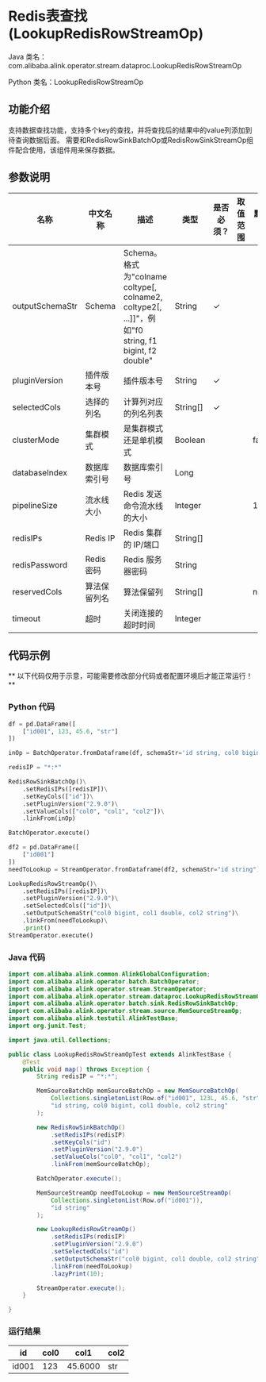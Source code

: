 # Redis表查找 (LookupRedisRowStreamOp)
Java 类名：com.alibaba.alink.operator.stream.dataproc.LookupRedisRowStreamOp

Python 类名：LookupRedisRowStreamOp


## 功能介绍
支持数据查找功能，支持多个key的查找，并将查找后的结果中的value列添加到待查询数据后面。
需要和RedisRowSinkBatchOp或RedisRowSinkStreamOp组件配合使用，该组件用来保存数据。

## 参数说明

| 名称 | 中文名称 | 描述 | 类型 | 是否必须？ | 取值范围 | 默认值 |
| --- | --- | --- | --- | --- | --- | --- |
| outputSchemaStr | Schema | Schema。格式为"colname coltype[, colname2, coltype2[, ...]]"，例如"f0 string, f1 bigint, f2 double" | String | ✓ |  |  |
| pluginVersion | 插件版本号 | 插件版本号 | String | ✓ |  |  |
| selectedCols | 选择的列名 | 计算列对应的列名列表 | String[] | ✓ |  |  |
| clusterMode | 集群模式 | 是集群模式还是单机模式 | Boolean |  |  | false |
| databaseIndex | 数据库索引号 | 数据库索引号 | Long |  |  |  |
| pipelineSize | 流水线大小 | Redis 发送命令流水线的大小 | Integer |  |  | 1 |
| redisIPs | Redis IP | Redis 集群的 IP/端口 | String[] |  |  |  |
| redisPassword | Redis 密码 | Redis 服务器密码 | String |  |  |  |
| reservedCols | 算法保留列名 | 算法保留列 | String[] |  |  | null |
| timeout | 超时 | 关闭连接的超时时间 | Integer |  |  |  |


## 代码示例

** 以下代码仅用于示意，可能需要修改部分代码或者配置环境后才能正常运行！**

### Python 代码
```python
df = pd.DataFrame([
    ["id001", 123, 45.6, "str"]
])

inOp = BatchOperator.fromDataframe(df, schemaStr='id string, col0 bigint, col1 double, col2 string')

redisIP = "*:*"

RedisRowSinkBatchOp()\
	.setRedisIPs([redisIP])\
	.setKeyCols(["id"])\
	.setPluginVersion("2.9.0")\
	.setValueCols(["col0", "col1", "col2"])\
	.linkFrom(inOp)

BatchOperator.execute()

df2 = pd.DataFrame([
    ["id001"]
])
needToLookup = StreamOperator.fromDataframe(df2, schemaStr="id string")

LookupRedisRowStreamOp()\
	.setRedisIPs([redisIP])\
	.setPluginVersion("2.9.0")\
	.setSelectedCols(["id"])\
	.setOutputSchemaStr("col0 bigint, col1 double, col2 string")\
	.linkFrom(needToLookup)\
    .print()
StreamOperator.execute()
```
### Java 代码

```java
import com.alibaba.alink.common.AlinkGlobalConfiguration;
import com.alibaba.alink.operator.batch.BatchOperator;
import com.alibaba.alink.operator.stream.StreamOperator;
import com.alibaba.alink.operator.stream.dataproc.LookupRedisRowStreamOp;
import com.alibaba.alink.operator.batch.sink.RedisRowSinkBatchOp;
import com.alibaba.alink.operator.stream.source.MemSourceStreamOp;
import com.alibaba.alink.testutil.AlinkTestBase;
import org.junit.Test;

import java.util.Collections;

public class LookupRedisRowStreamOpTest extends AlinkTestBase {
	@Test
	public void map() throws Exception {
		String redisIP = "*:*";

		MemSourceBatchOp memSourceBatchOp = new MemSourceBatchOp(
			Collections.singletonList(Row.of("id001", 123L, 45.6, "str")),
			"id string, col0 bigint, col1 double, col2 string"
		);

		new RedisRowSinkBatchOp()
			.setRedisIPs(redisIP)
			.setKeyCols("id")
			.setPluginVersion("2.9.0")
			.setValueCols("col0", "col1", "col2")
			.linkFrom(memSourceBatchOp);

		BatchOperator.execute();

		MemSourceStreamOp needToLookup = new MemSourceStreamOp(
			Collections.singletonList(Row.of("id001")),
			"id string"
		);

		new LookupRedisRowStreamOp()
			.setRedisIPs(redisIP)
			.setPluginVersion("2.9.0")
			.setSelectedCols("id")
			.setOutputSchemaStr("col0 bigint, col1 double, col2 string")
			.linkFrom(needToLookup)
			.lazyPrint(10);

		StreamOperator.execute();
	}

}
```

### 运行结果
| id    | col0 |    col1 | col2 |
|-------|------|--------|------|
| id001 |  123 | 45.6000 | str  |
